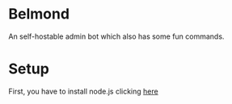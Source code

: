 # Belmond

An self-hostable admin bot which also has some fun commands.

# Setup
First, you have to install node.js clicking [here](https://nodejs.org/en/)
